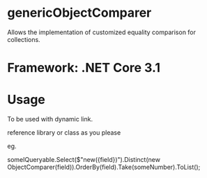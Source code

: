 # genericObjectComparer
Allows the implementation of customized equality comparison for collections. 

# Framework: .NET Core 3.1


# Usage

To be used with dynamic link.

reference library or class as you please

eg. 

someIQueryable.Select<someDTO>($"new({field})").Distinct(new ObjectComparer<someDTO>(field)).OrderBy(field).Take(someNumber).ToList();
